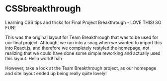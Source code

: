# CSSbreakthrough

Learning CSS tips and tricks for Final Project Breakthrough - LOVE THIS! SO FUN!

This was the original layout for Team Breakthrough that was to be used for our final project. Ahtough, we ran into a snag when we wanted to import this into React.js, and therefore we completely restyled the homepage, not realizing that we could have done some simple reworking and actually used this layout. Hello world! hah

However, take a look at the Team Breakthrough project, as our homepage and site layout ended up being really quite lovely!
